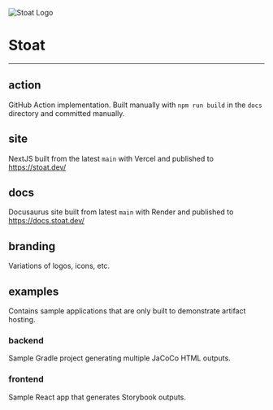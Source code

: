 ![Stoat Logo](branding/profile-round-64.png)
# Stoat

---

## action
GitHub Action implementation. Built manually with `npm run build` in the `docs` directory and committed manually.

## site
NextJS built from the latest `main` with Vercel and published to https://stoat.dev/

## docs
Docusaurus site built from latest `main` with Render and published to https://docs.stoat.dev/

## branding
Variations of logos, icons, etc.

## examples
Contains sample applications that are only built to demonstrate artifact hosting.

### backend

Sample Gradle project generating multiple JaCoCo HTML outputs.

### frontend

Sample React app that generates Storybook outputs.
